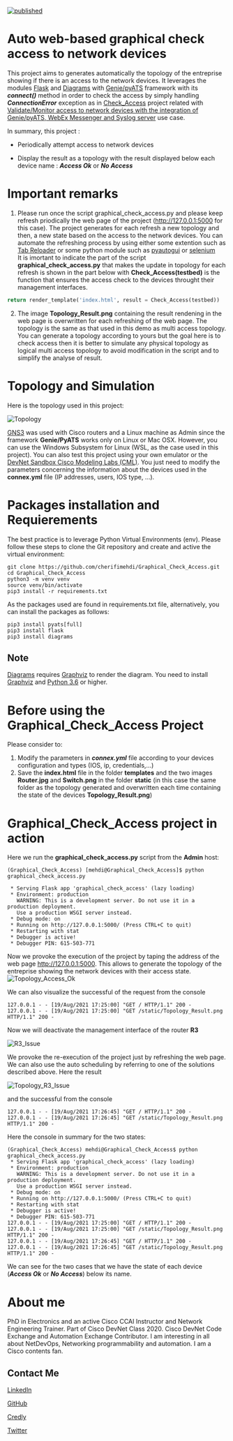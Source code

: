 [![published](https://static.production.devnetcloud.com/codeexchange/assets/images/devnet-published.svg)](https://developer.cisco.com/codeexchange/github/repo/cherifimehdi/Graphical_Check_Access)

# Auto web-based graphical check access to network devices

This project aims to generates automatically the topology of the entreprise showing if there is an access to the network devices. It leverages the modules [Flask](https://flask.palletsprojects.com/en/2.0.x/) and [Diagrams](https://diagrams.mingrammer.com/) with [Genie/pyATS](https://pubhub.devnetcloud.com/media/genie-docs/docs/cookbooks/index.html) framework with its ___connect()___ method in order to check the access by simply handling ___ConnectionError___ exception as in [Check_Access](https://developer.cisco.com/codeexchange/github/repo/cherifimehdi/Check_Access) project related with [Validate/Monitor access to network devices with the integration of Genie/pyATS, WebEx Messenger and Syslog server](https://developer.cisco.com/network-automation/detail/31f2a492-d5b7-11eb-95a0-c6918c6fb71b/) use case.

In summary, this project : 
- Periodically attempt access to network devices

- Display the result as a topology with the result displayed below each device name : ___Access Ok___ or ___No Access___

# Important remarks

1. Please run once the script graphical_check_access.py and please keep refresh priodically the web page of the project (http://127.0.0.1:5000 for this case).
The project generates for each refresh a new topology and then, a new state based on the access to the network devices. You can automate the refreshing process  by using either some extention such as [Tab Reloader](https://github.com/james-fray/tab-reloader/) or some python module such as [pyautogui](https://pyautogui.readthedocs.io/en/latest/) or [selenium](https://selenium-python.readthedocs.io/getting-started.html)  
It is imortant to indicate the part of the script __graphical_check_access.py__ that makes the update in topology for each refresh is shown in the part below with __Check_Access(testbed)__ is the function that ensures the access check to the devices throught their management interfaces.

```python
return render_template('index.html', result = Check_Access(testbed))
```

2. The image __Topology_Result.png__ containing the result rendening in the web page is overwritten for each refreshing of the web page. The topology is the same as that used in this demo as multi access topology. You can generate a topology according to yours but the goal here is to check access then it is
better to simulate any physical topology as logical multi access topology to avoid modification in the script and to simplify the analyse of result.

# Topology and Simulation

Here is the topology used in this project:

![Topology](./Images/Topology.png)


[GNS3](https://gns3.com/) was used with Cisco routers and a Linux machine as Admin since the framework __Genie/PyATS__ works only on Linux or Mac OSX. However, you can use the Windows Subsystem for Linux (WSL, as the case used in this project). You can also test this project using your own emulator or the [DevNet Sandbox Cisco Modeling Labs (CML)](https://devnetsandbox.cisco.com/RM/Topology). You just need to modify the parameters concerning the information about the devices used in the __connex.yml__ file (IP addresses, users, IOS type, ...).

 
# Packages installation and Requierements

The best practice is to leverage Python Virtual Environments (env). Please follow these steps to clone the Git repository and create and active the virtual environment:

```
git clone https://github.com/cherifimehdi/Graphical_Check_Access.git
cd Graphical_Check_Access
python3 -m venv venv
source venv/bin/activate
pip3 install -r requirements.txt
```
   
As the packages used are found in requirements.txt file, alternatively, you can install the packages as follows:

```
pip3 install pyats[full]
pip3 install flask
pip3 install diagrams
```
## Note
[Diagrams](https://diagrams.mingrammer.com/) requires  [Graphviz](https://graphviz.gitlab.io/) to render the diagram. You need to install [Graphviz](https://graphviz.gitlab.io/download/) and [Python 3.6](https://www.python.org/downloads/) or higher.

# Before using the Graphical_Check_Access Project

Please consider to:

1. Modify the parameters in ___connex.yml___ file according to your devices configuration and types (IOS, ip, credentials,...)
2. Save the __index.html__ file in the folder __templates__ and the two images __Router.jpg__ and __Switch.png__ in the folder __static__ (in this case the same folder as the topology generated and overwritten each time containing the state of the devices __Topology_Result.png__)

# Graphical_Check_Access project in action

Here we run the __graphical_check_access.py__ script from the __Admin__ host:

```console
(Graphical_Check_Access) [mehdi@Graphical_Check_Access]$ python graphical_check_access.py

 * Serving Flask app 'graphical_check_access' (lazy loading)
 * Environment: production
   WARNING: This is a development server. Do not use it in a production deployment.
   Use a production WSGI server instead.
 * Debug mode: on
 * Running on http://127.0.0.1:5000/ (Press CTRL+C to quit)
 * Restarting with stat
 * Debugger is active!
 * Debugger PIN: 615-503-771
 ```
 Now we provoke the execution of the project by taping the address of the web page http://127.0.0.1:5000. This allows to generate the topology of the entreprise showing the network devices with their access state.
 ![Topology_Access_Ok](./Images/Topology_Access_Ok.png)

 We can also visualize the successful of the request from the console

 ```console
 127.0.0.1 - - [19/Aug/2021 17:25:00] "GET / HTTP/1.1" 200 -
127.0.0.1 - - [19/Aug/2021 17:25:00] "GET /static/Topology_Result.png HTTP/1.1" 200 -  
```
Now we will deactivate the management interface of the router __R3__

![R3_Issue](./Images/R3_Issue.png)

We provoke the re-execution of the project just by refreshing the web page. We can also use the auto scheduling by referring to one of the solutions described above. Here the result

![Topology_R3_Issue](./Images/Topology_R3_Issue.png)

and the successful from the console

```console
127.0.0.1 - - [19/Aug/2021 17:26:45] "GET / HTTP/1.1" 200 -
127.0.0.1 - - [19/Aug/2021 17:26:45] "GET /static/Topology_Result.png HTTP/1.1" 200 -
```
Here the console in summary for the two states:


```console
(Graphical_Check_Access) mehdi@Graphical_Check_Access$ python graphical_check_access.py
 * Serving Flask app 'graphical_check_access' (lazy loading)
 * Environment: production
   WARNING: This is a development server. Do not use it in a production deployment.
   Use a production WSGI server instead.
 * Debug mode: on
 * Running on http://127.0.0.1:5000/ (Press CTRL+C to quit)
 * Restarting with stat
 * Debugger is active!
 * Debugger PIN: 615-503-771
127.0.0.1 - - [19/Aug/2021 17:25:00] "GET / HTTP/1.1" 200 -
127.0.0.1 - - [19/Aug/2021 17:25:00] "GET /static/Topology_Result.png HTTP/1.1" 200 -
127.0.0.1 - - [19/Aug/2021 17:26:45] "GET / HTTP/1.1" 200 -
127.0.0.1 - - [19/Aug/2021 17:26:45] "GET /static/Topology_Result.png HTTP/1.1" 200 -
```
We can see for the two cases that we have the state of each device (___Access Ok___ or ___No Access___) below its name.

# About me

PhD in Electronics and an active Cisco CCAI Instructor and Network Engineering Trainer. Part of Cisco DevNet Class 2020. Cisco DevNet Code Exchange and Automation Exchange Contributor.
I am interesting in all about NetDevOps, Networking programmability and automation. I am a Cisco contents fan.
## Contact Me

[LinkedIn](www.linkedin.com/in/mehdi-cherifi)

[GitHub](https://github.com/cherifimehdi)

[Credly](https://www.credly.com/users/mehdi-cherifi/badges)

[Twitter](https://twitter.com/LocketKeepsake)
